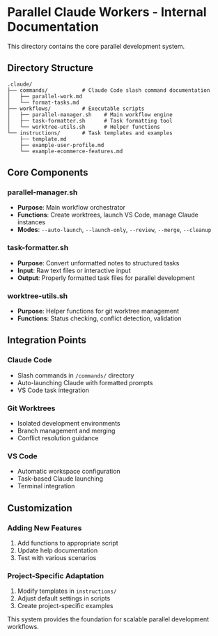 # Parallel Claude Workers - Internal Documentation

This directory contains the core parallel development system.

## Directory Structure

```
.claude/
├── commands/           # Claude Code slash command documentation
│   ├── parallel-work.md
│   └── format-tasks.md
├── workflows/          # Executable scripts
│   ├── parallel-manager.sh    # Main workflow engine
│   ├── task-formatter.sh      # Task formatting tool
│   └── worktree-utils.sh      # Helper functions
└── instructions/       # Task templates and examples
    ├── template.md
    ├── example-user-profile.md
    └── example-ecommerce-features.md
```

## Core Components

### parallel-manager.sh
- **Purpose**: Main workflow orchestrator
- **Functions**: Create worktrees, launch VS Code, manage Claude instances
- **Modes**: `--auto-launch`, `--launch-only`, `--review`, `--merge`, `--cleanup`

### task-formatter.sh  
- **Purpose**: Convert unformatted notes to structured tasks
- **Input**: Raw text files or interactive input
- **Output**: Properly formatted task files for parallel development

### worktree-utils.sh
- **Purpose**: Helper functions for git worktree management
- **Functions**: Status checking, conflict detection, validation

## Integration Points

### Claude Code
- Slash commands in `/commands/` directory
- Auto-launching Claude with formatted prompts
- VS Code task integration

### Git Worktrees
- Isolated development environments
- Branch management and merging
- Conflict resolution guidance

### VS Code
- Automatic workspace configuration
- Task-based Claude launching
- Terminal integration

## Customization

### Adding New Features
1. Add functions to appropriate script
2. Update help documentation
3. Test with various scenarios

### Project-Specific Adaptation
1. Modify templates in `instructions/`
2. Adjust default settings in scripts
3. Create project-specific examples

This system provides the foundation for scalable parallel development workflows.
